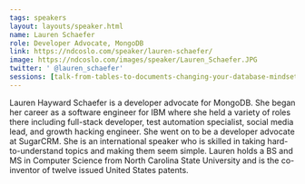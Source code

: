 ```yaml
---
tags: speakers
layout: layouts/speaker.html
name: Lauren Schaefer
role: Developer Advocate, MongoDB
link: https://ndcoslo.com/speaker/lauren-schaefer/
image: https://ndcoslo.com/images/speaker/Lauren_Schaefer.JPG
twitter: ' @lauren_schaefer'
sessions: [talk-from-tables-to-documents-changing-your-database-mindset]
---
```

Lauren Hayward Schaefer is a developer advocate for MongoDB. She began her career as a software engineer for IBM where she held a variety of roles there including full-stack developer, test automation specialist, social media lead, and growth hacking engineer. She went on to be a developer advocate at SugarCRM. She is an international speaker who is skilled in taking hard-to-understand topics and making them seem simple. Lauren holds a BS and MS in Computer Science from North Carolina State University and is the co-inventor of twelve issued United States patents.